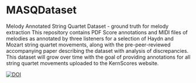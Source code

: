 # MASQDataset
Melody Annotated String Quartet Dataset - ground truth for melody extraction
This repository contains PDF Score annotations and MIDI files of melodies as annotated by three listeners for a selection of Haydn and Mozart string quartet movements, along with the pre-peer-reviewed accompanying paper describing the dataset with analysis of discrepancies. This dataset will grow over time with the goal of providing annotations for all string quartet movements uploaded to the KernScores website.

[![DOI](https://zenodo.org/badge/DOI/10.5281/zenodo.3459583.svg)](https://doi.org/10.5281/zenodo.3459583)
